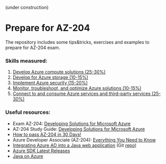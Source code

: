 (under construction)
# Prepare for AZ-204
The repository includes some tips&tricks, exercises and examples to prepare for AZ-204 exam.

### Skills measured:
1. [Develop Azure compute solutions (25-30%)](https://github.com/ebd622/az204/tree/main/1_compute)
2. [Develop for Azure storage (10-15%)](https://github.com/ebd622/az204/tree/main/2_storage)
3. [Implement Azure security (15-20%)](https://github.com/ebd622/az204/tree/main/3_security)
4. [Monitor, troubleshoot, and optimize Azure solutions (10-15%)](https://github.com/ebd622/az204/tree/main/4_monitor)
5. [Connect to and consume Azure services and third-party services (25-30%)](https://github.com/ebd622/az204/tree/main/5_services)


### Useful resources:
* Exam AZ-204: [Developing Solutions for Microsoft Azure](https://docs.microsoft.com/en-us/learn/certifications/exams/az-204)
* AZ-204 Study Guide: [Developing Solutions for Microsoft Azure](https://www.thomasmaurer.ch/2020/03/az-204-study-guide-developing-solutions-for-microsoft-azure/)
* [How to pass AZ-204 in 30 Days!](https://www.thomasmaurer.ch/2020/03/az-204-study-guide-developing-solutions-for-microsoft-azure/)
* Azure Developer Associate (AZ-204): [Everything You Need to Know](https://k21academy.com/microsoft-azure/az-204/az-204-azure-developer-associate-everything-you-need-to-know/)
* [Integrating Azure AD into a Java web application](https://docs.microsoft.com/en-us/samples/azure-samples/active-directory-java-webapp-openidconnect/integrating-azure-ad-into-a-java-web-application/) (Git [repo](https://github.com/Azure-Samples/ms-identity-java-webapp/tree/master/))
* [Azure SDK Latest Releases](https://azure.github.io/azure-sdk/releases/latest/java.html)
* [Java on Azure](https://docs.microsoft.com/en-us/learn/paths/java-on-azure/?WT.mc_id=api_CatalogApi)

